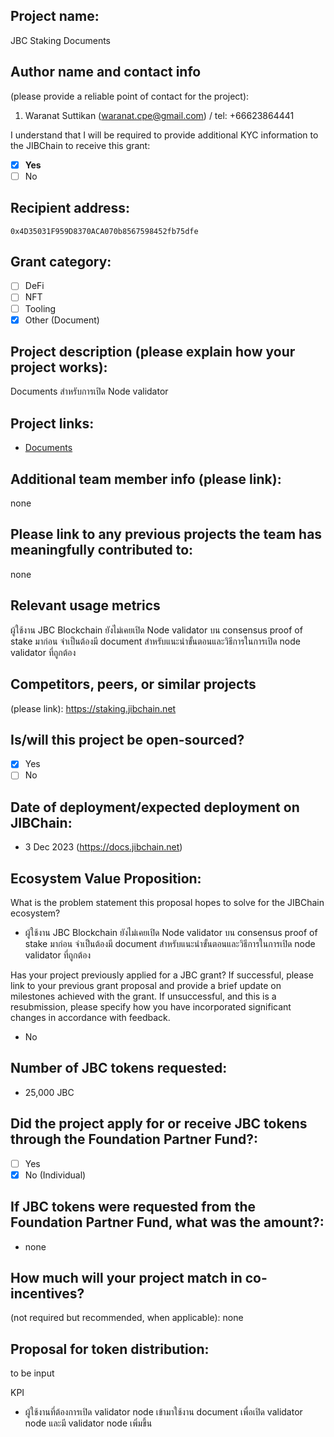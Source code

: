 ## Project name:
JBC Staking Documents

## Author name and contact info 
(please provide a reliable point of contact for the project):
1. Waranat Suttikan (waranat.cpe@gmail.com) / tel: +66623864441

I understand that I will be required to provide additional KYC information to the JIBChain  to receive this grant: 
- [x] **Yes**
- [ ] No

## Recipient address:
`0x4D35031F959D8370ACA070b8567598452fb75dfe`

## Grant category: 
- [ ] DeFi
- [ ] NFT
- [ ] Tooling
- [x] Other (Document)

## Project description (please explain how your project works):
Documents สำหรับการเปิด Node validator

## Project links:

- [Documents](https://docs.jibchain.net/)

## Additional team member info (please link):
none

## Please link to any previous projects the team has meaningfully contributed to:
none

## Relevant usage metrics 
ผู้ใช้งาน JBC Blockchain ยังไม่เคยเปิด Node validator บน consensus proof of stake มาก่อน จำเป็นต้องมี document สำหรับแนะนำขั้นตอนและวิธีการในการเปิด node validator ที่ถูกต้อง

## Competitors, peers, or similar projects 
(please link): https://staking.jibchain.net

## Is/will this project be open-sourced? 
- [x] Yes
- [ ] No

## Date of deployment/expected deployment on JIBChain:
- 3 Dec 2023 (https://docs.jibchain.net)

## Ecosystem Value Proposition:

What is the problem statement this proposal hopes to solve for the JIBChain ecosystem?
- ผู้ใช้งาน JBC Blockchain ยังไม่เคยเปิด Node validator บน consensus proof of stake มาก่อน จำเป็นต้องมี document สำหรับแนะนำขั้นตอนและวิธีการในการเปิด node validator ที่ถูกต้อง

Has your project previously applied for a JBC grant? If successful, please link to your previous grant proposal and provide a brief update on milestones achieved with the grant. If unsuccessful, and this is a resubmission, please specify how you have incorporated significant changes in accordance with feedback.
- No 

## Number of JBC tokens requested:

- 25,000 JBC

## Did the project apply for or receive JBC tokens through the Foundation Partner Fund?:
- [ ] Yes
- [x] No (Individual)

## If JBC tokens were requested from the Foundation Partner Fund, what was the amount?:
- none

## How much will your project match in co-incentives? 
(not required but recommended, when applicable): none

## Proposal for token distribution:
to be input

KPI
- ผู้ใช้งานที่ต้องการเปิด validator node เข้ามาใช้งาน document เพื่อเปิด validator node และมี validator node เพิ่มขึ้น
